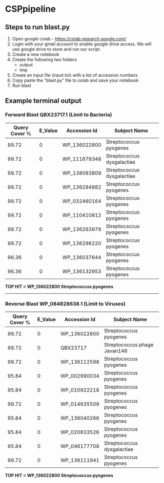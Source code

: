 # CSPpipeline

## Steps to run blast.py
1. Open google colab - https://colab.research.google.com/
2. Login with your gmail account to enable google drive access. We will use google drive to store and run our script.
3. Create a new notebook
4. Create the following two folders
    - output
    - tmp
5. Create an input file (input.txt) with a list of accession numbers
6. Copy paste the "blast.py" file to colab and save your notebook
7. Run blast

## Example terminal output
### Forward Blast QBX23717.1 (Limit to Bacteria)
|Query Cover % | E_Value | Accession Id | Subject Name|
|--|--|--|--|
99.72|0|WP_136022800|Streptococcus pyogenes|
99.72|0|WP_111679348|Streptococcus dysgalactiae|
99.72|0|WP_138083809|Streptococcus dysgalactiae|
99.72|0|WP_136284882|Streptococcus pyogenes|
99.72|0|WP_032460164|Streptococcus pyogenes|
99.72|0|WP_110410812|Streptococcus pyogenes|
99.72|0|WP_136263979|Streptococcus pyogenes|
99.72|0|WP_136298220|Streptococcus pyogenes|
96.36|0|WP_136037644|Streptococcus pyogenes|
96.36|0|WP_136132953|Streptococcus pyogenes|
**TOP HIT = WP_136022800 Streptococcus pyogenes**

---------------------------------------
### Reverse Blast WP_084828638.1 (Limit to Viruses)
|Query Cover % | E_Value | Accession Id | Subject Name|
|--|--|--|--|
99.72|0|WP_136022800|Streptococcus pyogenes|
99.72|0|QBX23717|Streptococcus phage Javan146|
99.72|0|WP_136112598|Streptococcus pyogenes|
95.84|0|WP_002990034|Streptococcus pyogenes|
95.84|0|WP_010922218|Streptococcus pyogenes|
99.72|0|WP_014635509|Streptococcus pyogenes|
95.84|0|WP_136040266|Streptococcus pyogenes|
95.84|0|WP_020833526|Streptococcus pyogenes|
95.84|0|WP_046177708|Streptococcus dysgalactiae|
99.72|0|WP_136111941|Streptococcus pyogenes|
**TOP HIT = WP_136022800 Streptococcus pyogenes**